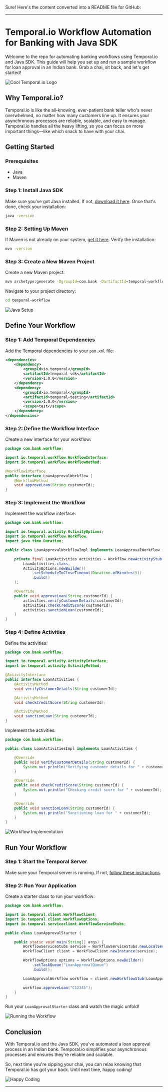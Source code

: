 Sure! Here's the content converted into a README file for GitHub:

---

# Temporal.io Workflow Automation for Banking with Java SDK

Welcome to the repo for automating banking workflows using Temporal.io and Java SDK. This guide will help you set up and run a sample workflow for loan approval in an Indian bank. Grab a chai, sit back, and let's get started!

![Cool Temporal.io Logo](path/to/image1.png)

## Why Temporal.io?

Temporal.io is like the all-knowing, ever-patient bank teller who's never overwhelmed, no matter how many customers line up. It ensures your asynchronous processes are reliable, scalable, and easy to manage. Temporal.io handles all the heavy lifting, so you can focus on more important things—like which snack to have with your chai.

## Getting Started

### Prerequisites

- Java
- Maven

### Step 1: Install Java SDK

Make sure you've got Java installed. If not, [download it here](https://www.oracle.com/java/technologies/javase-downloads.html). Once that's done, check your installation:

```bash
java -version
```

### Step 2: Setting Up Maven

If Maven is not already on your system, [get it here](https://maven.apache.org/download.cgi). Verify the installation:

```bash
mvn -version
```

### Step 3: Create a New Maven Project

Create a new Maven project:

```bash
mvn archetype:generate -DgroupId=com.bank -DartifactId=temporal-workflow -DarchetypeArtifactId=maven-archetype-quickstart -DinteractiveMode=false
```

Navigate to your project directory:

```bash
cd temporal-workflow
```

![Java Setup](path/to/image2.png)

## Define Your Workflow

### Step 1: Add Temporal Dependencies

Add the Temporal dependencies to your `pom.xml` file:

```xml
<dependencies>
    <dependency>
        <groupId>io.temporal</groupId>
        <artifactId>temporal-sdk</artifactId>
        <version>1.0.0</version>
    </dependency>
    <dependency>
        <groupId>io.temporal</groupId>
        <artifactId>temporal-testing</artifactId>
        <version>1.0.0</version>
        <scope>test</scope>
    </dependency>
</dependencies>
```

### Step 2: Define the Workflow Interface

Create a new interface for your workflow:

```java
package com.bank.workflow;

import io.temporal.workflow.WorkflowInterface;
import io.temporal.workflow.WorkflowMethod;

@WorkflowInterface
public interface LoanApprovalWorkflow {
    @WorkflowMethod
    void approveLoan(String customerId);
}
```

### Step 3: Implement the Workflow

Implement the workflow interface:

```java
package com.bank.workflow;

import io.temporal.activity.ActivityOptions;
import io.temporal.workflow.Workflow;
import java.time.Duration;

public class LoanApprovalWorkflowImpl implements LoanApprovalWorkflow {

    private final LoanActivities activities = Workflow.newActivityStub(
        LoanActivities.class,
        ActivityOptions.newBuilder()
            .setScheduleToCloseTimeout(Duration.ofMinutes(5))
            .build()
    );

    @Override
    public void approveLoan(String customerId) {
        activities.verifyCustomerDetails(customerId);
        activities.checkCreditScore(customerId);
        activities.sanctionLoan(customerId);
    }
}
```

### Step 4: Define Activities

Define the activities:

```java
package com.bank.workflow;

import io.temporal.activity.ActivityInterface;
import io.temporal.activity.ActivityMethod;

@ActivityInterface
public interface LoanActivities {
    @ActivityMethod
    void verifyCustomerDetails(String customerId);

    @ActivityMethod
    void checkCreditScore(String customerId);

    @ActivityMethod
    void sanctionLoan(String customerId);
}
```

Implement the activities:

```java
package com.bank.workflow;

public class LoanActivitiesImpl implements LoanActivities {

    @Override
    public void verifyCustomerDetails(String customerId) {
        System.out.println("Verifying customer details for " + customerId);
    }

    @Override
    public void checkCreditScore(String customerId) {
        System.out.println("Checking credit score for " + customerId);
    }

    @Override
    public void sanctionLoan(String customerId) {
        System.out.println("Sanctioning loan for " + customerId);
    }
}
```

![Workflow Implementation](path/to/image3.png)

## Run Your Workflow

### Step 1: Start the Temporal Server

Make sure your Temporal server is running. If not, [follow these instructions](https://docs.temporal.io/docs/server/quick-install).

### Step 2: Run Your Application

Create a starter class to run your workflow:

```java
package com.bank.workflow;

import io.temporal.client.WorkflowClient;
import io.temporal.client.WorkflowOptions;
import io.temporal.serviceclient.WorkflowServiceStubs;

public class LoanApprovalStarter {

    public static void main(String[] args) {
        WorkflowServiceStubs service = WorkflowServiceStubs.newLocalServiceStubs();
        WorkflowClient client = WorkflowClient.newInstance(service);

        WorkflowOptions options = WorkflowOptions.newBuilder()
            .setTaskQueue("LoanApprovalQueue")
            .build();

        LoanApprovalWorkflow workflow = client.newWorkflowStub(LoanApprovalWorkflow.class, options);

        workflow.approveLoan("C12345");
    }
}
```

Run your `LoanApprovalStarter` class and watch the magic unfold!

![Running the Workflow](path/to/image4.png)

## Conclusion

With Temporal.io and the Java SDK, you've automated a loan approval process in an Indian bank. Temporal.io simplifies your asynchronous processes and ensures they're reliable and scalable.

So, next time you're sipping your chai, you can relax knowing that Temporal.io has got your back. Until next time, happy coding!

![Happy Coding](path/to/image5.png)

---
